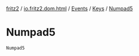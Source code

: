 [fritz2](../../../index.md) / [io.fritz2.dom.html](../../index.md) / [Events](../index.md) / [Keys](index.md) / [Numpad5](./-numpad5.md)

# Numpad5

`Numpad5`